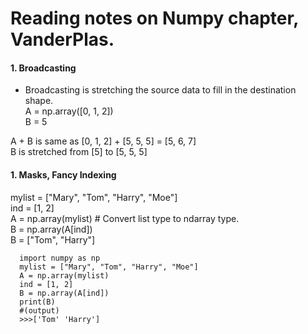 # Reading notes on Numpy chapter, VanderPlas.  

#### 1. Broadcasting  

* Broadcasting is stretching the source data to fill in the destination shape.   
A = np.array([0, 1, 2])  
B = 5  

A + B is same as [0, 1, 2] + [5, 5, 5] = [5, 6, 7]  
B is stretched from [5] to [5, 5, 5]  

#### 1. Masks, Fancy Indexing  

mylist = ["Mary", "Tom", "Harry", "Moe"]  
ind = [1, 2]  
A = np.array(mylist)  # Convert list type to ndarray type.  
B = np.array(A[ind])  
B = ["Tom", "Harry"]  

```oython 
  import numpy as np
  mylist = ["Mary", "Tom", "Harry", "Moe"]
  A = np.array(mylist)
  ind = [1, 2]
  B = np.array(A[ind])
  print(B)
  #(output)
  >>>['Tom' 'Harry']
```
